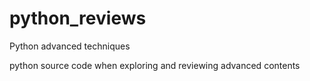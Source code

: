 # python_reviews
Python advanced techniques

python source code when exploring and reviewing advanced contents
